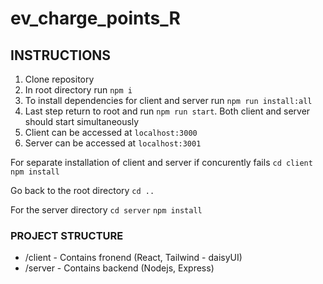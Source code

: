 # ev_charge_points_R

## INSTRUCTIONS

1. Clone repository
2. In root directory run `npm i`
3. To install dependencies for client and server run `npm run install:all`
4. Last step return to root and run `npm run start`. Both client and server should start simultaneously
5. Client can be accessed at `localhost:3000`
6. Server can be accessed at `localhost:3001`

For separate installation of client and server if concurently fails
`cd client`
`npm install`

Go back to the root directory
`cd ..`

For the server directory
`cd server`
`npm install`

### PROJECT STRUCTURE
* /client - Contains fronend (React, Tailwind - daisyUI)
* /server - Contains backend (Nodejs, Express)